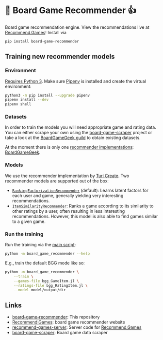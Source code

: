 # 🎲 Board Game Recommender 👍

Board game recommendation engine. View the recommendations live at
[Recommend.Games](https://recommend.games/)! Install via

```bash
pip install board-game-recommender
```

## Training new recommender models

### Environment

[Requires Python 3](https://pythonclock.org/). Make sure
[Pipenv](https://docs.pipenv.org/) is installed and create the virtual environment:

```bash
python3 -m pip install --upgrade pipenv
pipenv install --dev
pipenv shell
```

### Datasets

In order to train the models you will need appropriate game and rating data.
You can either scrape your own using the [board-game-scraper](https://gitlab.com/recommend.games/board-game-scraper)
project or take a look at the [BoardGameGeek guild](https://boardgamegeek.com/thread/2287371/boardgamegeek-games-and-ratings-datasets)
to obtain existing datasets.

At the moment there is only one [recommender implementations](board_game_recommender/recommend.py): [BoardGameGeek](https://boardgamegeek.com/).

### Models

We use the recommender implementation by [Turi Create](https://github.com/apple/turicreate).
Two recommender models are supported out of the box:

* [`RankingFactorizationRecommender`](https://apple.github.io/turicreate/docs/api/generated/turicreate.recommender.ranking_factorization_recommender.RankingFactorizationRecommender.html)
 (default): Learns latent factors for each user and game, generally yielding
 very interesting recommendations.
* [`ItemSimilarityRecommender`](https://apple.github.io/turicreate/docs/api/generated/turicreate.recommender.item_similarity_recommender.ItemSimilarityRecommender.html):
 Ranks a game according to its similarity to other ratings by a user, often
 resulting in less interesting recommendations. However, this model is also
 able to find games similar to a given game.

### Run the training

Run the training via the [main script](board_game_recommender/__main__.py):

```bash
python -m board_game_recommender --help
```

E.g., train the default BGG mode like so:

```bash
python -m board_game_recommender \
    --train \
    --games-file bgg_GameItem.jl \
    --ratings-file bgg_RatingItem.jl \
    --model model/output/dir
```

## Links

* [board-game-recommender](https://gitlab.com/recommend.games/board-game-recommender):
 This repository
* [Recommend.Games](https://recommend.games/): board game recommender website
* [recommend-games-server](https://gitlab.com/recommend.games/recommend-games-server):
 Server code for [Recommend.Games](https://recommend.games/)
* [board-game-scraper](https://gitlab.com/recommend.games/board-game-scraper):
 Board game data scraper
